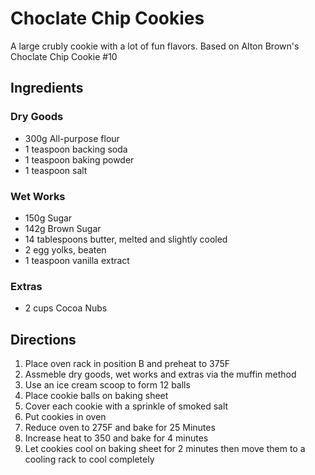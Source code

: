 # Choclate Chip Cookies

A large crubly cookie with a lot of fun flavors.  Based on Alton Brown's Choclate Chip Cookie #10

## Ingredients
### Dry Goods
* 300g All-purpose flour
* 1 teaspoon backing soda
* 1 teaspoon baking powder
* 1 teaspoon salt

### Wet Works
 * 150g Sugar
 * 142g Brown Sugar
 * 14 tablespoons butter, melted and slightly cooled
 * 2 egg yolks, beaten
 * 1 teaspoon vanilla extract
 
### Extras
 * 2 cups Cocoa Nubs
 
 ## Directions
 
  1. Place oven rack in position B and preheat to 375F
  1. Assmeble dry goods, wet works and extras via the muffin method
  1. Use an ice cream scoop to form 12 balls
  1. Place cookie balls on baking sheet
  1. Cover each cookie with a sprinkle of smoked salt
  1. Put cookies in oven
  1. Reduce oven to 275F and bake for 25 Minutes
  1. Increase heat to 350 and bake for 4 minutes
  1. Let cookies cool on baking sheet for 2 minutes then move them to a cooling rack to cool completely
